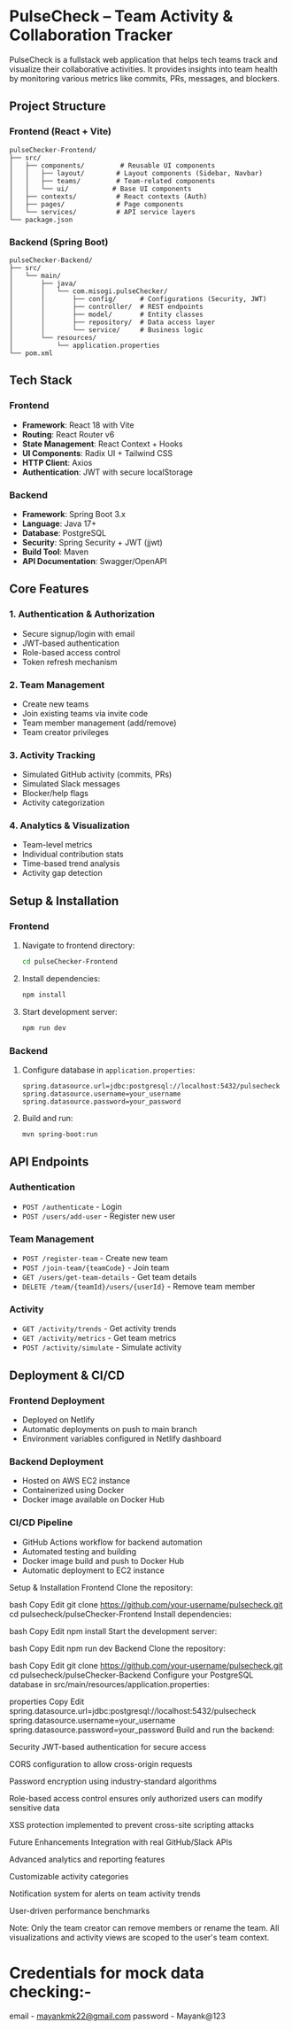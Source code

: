 # PulseCheck – Team Activity & Collaboration Tracker

PulseCheck is a fullstack web application that helps tech teams track and visualize their collaborative activities. It provides insights into team health by monitoring various metrics like commits, PRs, messages, and blockers.

## Project Structure

### Frontend (React + Vite)
```
pulseChecker-Frontend/
├── src/
│   ├── components/         # Reusable UI components
│   │   ├── layout/        # Layout components (Sidebar, Navbar)
│   │   ├── teams/         # Team-related components
│   │   └── ui/           # Base UI components
│   ├── contexts/          # React contexts (Auth)
│   ├── pages/             # Page components
│   └── services/          # API service layers
└── package.json
```

### Backend (Spring Boot)
```
pulseChecker-Backend/
├── src/
│   └── main/
│       ├── java/
│       │   └── com.misogi.pulseChecker/
│       │       ├── config/      # Configurations (Security, JWT)
│       │       ├── controller/  # REST endpoints
│       │       ├── model/       # Entity classes
│       │       ├── repository/  # Data access layer
│       │       └── service/     # Business logic
│       └── resources/
│           └── application.properties
└── pom.xml
```

## Tech Stack

### Frontend
- **Framework**: React 18 with Vite
- **Routing**: React Router v6
- **State Management**: React Context + Hooks
- **UI Components**: Radix UI + Tailwind CSS
- **HTTP Client**: Axios
- **Authentication**: JWT with secure localStorage

### Backend
- **Framework**: Spring Boot 3.x
- **Language**: Java 17+
- **Database**: PostgreSQL
- **Security**: Spring Security + JWT (jjwt)
- **Build Tool**: Maven
- **API Documentation**: Swagger/OpenAPI

## Core Features

### 1. Authentication & Authorization
- Secure signup/login with email
- JWT-based authentication
- Role-based access control
- Token refresh mechanism

### 2. Team Management
- Create new teams
- Join existing teams via invite code
- Team member management (add/remove)
- Team creator privileges

### 3. Activity Tracking
- Simulated GitHub activity (commits, PRs)
- Simulated Slack messages
- Blocker/help flags
- Activity categorization

### 4. Analytics & Visualization
- Team-level metrics
- Individual contribution stats
- Time-based trend analysis
- Activity gap detection

## Setup & Installation

### Frontend
1. Navigate to frontend directory:
   ```bash
   cd pulseChecker-Frontend
   ```
2. Install dependencies:
   ```bash
   npm install
   ```
3. Start development server:
   ```bash
   npm run dev
   ```

### Backend
1. Configure database in `application.properties`:
   ```properties
   spring.datasource.url=jdbc:postgresql://localhost:5432/pulsecheck
   spring.datasource.username=your_username
   spring.datasource.password=your_password
   ```

2. Build and run:
   ```bash
   mvn spring-boot:run
   ```

## API Endpoints

### Authentication
- `POST /authenticate` - Login
- `POST /users/add-user` - Register new user

### Team Management
- `POST /register-team` - Create new team
- `POST /join-team/{teamCode}` - Join team
- `GET /users/get-team-details` - Get team details
- `DELETE /team/{teamId}/users/{userId}` - Remove team member

### Activity
- `GET /activity/trends` - Get activity trends
- `GET /activity/metrics` - Get team metrics
- `POST /activity/simulate` - Simulate activity

## Deployment & CI/CD

### Frontend Deployment
- Deployed on Netlify
- Automatic deployments on push to main branch
- Environment variables configured in Netlify dashboard

### Backend Deployment
- Hosted on AWS EC2 instance
- Containerized using Docker
- Docker image available on Docker Hub

### CI/CD Pipeline
- GitHub Actions workflow for backend automation
- Automated testing and building
- Docker image build and push to Docker Hub
- Automatic deployment to EC2 instance


Setup & Installation
Frontend
Clone the repository:

bash
Copy
Edit
git clone https://github.com/your-username/pulsecheck.git
cd pulsecheck/pulseChecker-Frontend
Install dependencies:

bash
Copy
Edit
npm install
Start the development server:

bash
Copy
Edit
npm run dev
Backend
Clone the repository:

bash
Copy
Edit
git clone https://github.com/your-username/pulsecheck.git
cd pulsecheck/pulseChecker-Backend
Configure your PostgreSQL database in src/main/resources/application.properties:

properties
Copy
Edit
spring.datasource.url=jdbc:postgresql://localhost:5432/pulsecheck
spring.datasource.username=your_username
spring.datasource.password=your_password
Build and run the backend:

Security
JWT-based authentication for secure access

CORS configuration to allow cross-origin requests

Password encryption using industry-standard algorithms

Role-based access control ensures only authorized users can modify sensitive data

XSS protection implemented to prevent cross-site scripting attacks

Future Enhancements
Integration with real GitHub/Slack APIs

Advanced analytics and reporting features

Customizable activity categories

Notification system for alerts on team activity trends

User-driven performance benchmarks

Note: Only the team creator can remove members or rename the team. All visualizations and activity views are scoped to the user's team context.
# Credentials for mock data checking:-
   email - mayankmk22@gmail.com
   password - Mayank@123
